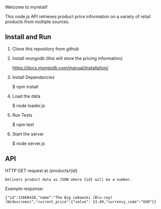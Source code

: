 Welcome to myretail!

This node.js API retrieves product price information on a variety of retail products from multiple sources.

## Install and Run

1) Clone this repository from github

2) Install mongodb (this will store the pricing information)

    https://docs.mongodb.com/manual/installation/

3) Install Dependancies

    $ npm install
    
4) Load the data

    $ node loader.js
    
5) Run Tests

    $ npm test
    
6) Start the server

    $ node server.js
    

## API

HTTP GET request at /products/{id}
    
    Delivers product data as JSON where {id} will be a number.

Example response:

    {"id":13860428,"name":"The Big Lebowski (Blu-ray) (Widescreen)","current_price":{"value": 13.49,"currency_code":"USD"}}

